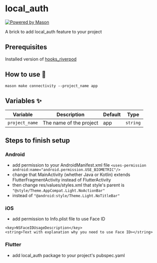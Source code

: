 # local_auth

[![Powered by Mason](https://img.shields.io/endpoint?url=https%3A%2F%2Ftinyurl.com%2Fmason-badge)](https://github.com/felangel/mason)

A brick to add local_auth feature to your project

## Prerequisites

Installed version of [hooks_riverpod](https://pub.dev/packages/hooks_riverpod)

## How to use 🚀

```
mason make connectivity --project_name app
```

## Variables ✨

| Variable         | Description                      | Default         | Type      |
| ---------------- | -------------------------------- | --------------- | --------- |
| `project_name`   | The name of the project          | app             | `string`  |

## Steps to finish setup
### Android
- add permission to your AndroidManifest.xml file `<uses-permission android:name="android.permission.USE_BIOMETRIC"/>`
- change that MainActivity (whether Java or Kotlin) extends FlutterFragmentActivity instead of FlutterActivity
- then change res/values/styles.xml that style's parent is `"@style/Theme.AppCompat.Light.NoActionBar"` 
- instead of `"@android:style/Theme.Light.NoTitleBar"`

### iOS
- add permission to Info.plist file to use Face ID
```
<key>NSFaceIDUsageDescription</key>
<string>Text with explanation why you need to use Face ID></string>
```
### Flutter
- add local_auth package to your project's pubspec.yaml


